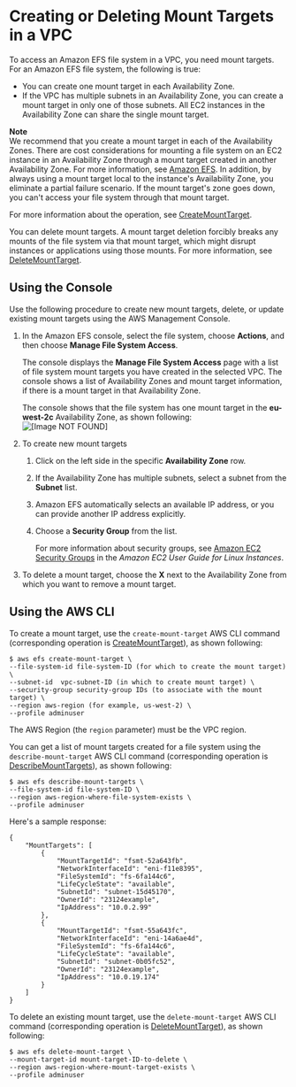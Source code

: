 # Creating or Deleting Mount Targets in a VPC<a name="manage-fs-access-create-delete-mount-targets"></a>

To access an Amazon EFS file system in a VPC, you need mount targets\. For an Amazon EFS file system, the following is true:
+ You can create one mount target in each Availability Zone\. 
+ If the VPC has multiple subnets in an Availability Zone, you can create a mount target in only one of those subnets\. All EC2 instances in the Availability Zone can share the single mount target\. 

**Note**  
We recommend that you create a mount target in each of the Availability Zones\. There are cost considerations for mounting a file system on an EC2 instance in an Availability Zone through a mount target created in another Availability Zone\. For more information, see [Amazon EFS](https://aws.amazon.com/efs/)\. In addition, by always using a mount target local to the instance's Availability Zone, you eliminate a partial failure scenario\. If the mount target's zone goes down, you can't access your file system through that mount target\. 

For more information about the operation, see [CreateMountTarget](API_CreateMountTarget.md)\.

You can delete mount targets\. A mount target deletion forcibly breaks any mounts of the file system via that mount target, which might disrupt instances or applications using those mounts\. For more information, see [DeleteMountTarget](API_DeleteMountTarget.md)\.

## Using the Console<a name="manage-fs-create-delete-mt-console"></a>

Use the following procedure to create new mount targets, delete, or update existing mount targets using the AWS Management Console\.

1. In the Amazon EFS console, select the file system, choose **Actions**, and then choose **Manage File System Access**\. 

   The console displays the **Manage File System Access** page with a list of file system mount targets you have created in the selected VPC\. The console shows a list of Availability Zones and mount target information, if there is a mount target in that Availability Zone\.

   The console shows that the file system has one mount target in the **eu\-west\-2c** Availability Zone, as shown following:  
![\[Image NOT FOUND\]](http://docs.aws.amazon.com/efs/latest/ug/images/manage-fs-05.png)

1. To create new mount targets

   1. Click on the left side in the specific **Availability Zone** row\.

   1. If the Availability Zone has multiple subnets, select a subnet from the **Subnet** list\. 

   1. Amazon EFS automatically selects an available IP address, or you can provide another IP address explicitly\.

   1. Choose a **Security Group** from the list\. 

      For more information about security groups, see [Amazon EC2 Security Groups](http://docs.aws.amazon.com/AWSEC2/latest/UserGuide/using-network-security.html) in the *Amazon EC2 User Guide for Linux Instances*\.

1. To delete a mount target, choose the **X** next to the Availability Zone from which you want to remove a mount target\.

## Using the AWS CLI<a name="manage-fs-create-delete-mt-cli"></a>

To create a mount target, use the `create-mount-target` AWS CLI command \(corresponding operation is [CreateMountTarget](API_CreateMountTarget.md)\), as shown following:

```
$ aws efs create-mount-target \
--file-system-id file-system-ID (for which to create the mount target) \
--subnet-id  vpc-subnet-ID (in which to create mount target) \
--security-group security-group IDs (to associate with the mount target) \
--region aws-region (for example, us-west-2) \
--profile adminuser
```

The AWS Region \(the `region` parameter\) must be the VPC region\. 

You can get a list of mount targets created for a file system using the `describe-mount-target` AWS CLI command \(corresponding operation is [DescribeMountTargets](API_DescribeMountTargets.md)\), as shown following: 

```
$ aws efs describe-mount-targets \
--file-system-id file-system-ID \
--region aws-region-where-file-system-exists \
--profile adminuser
```

Here's a sample response:

```
{
    "MountTargets": [
        {
            "MountTargetId": "fsmt-52a643fb",
            "NetworkInterfaceId": "eni-f11e8395",
            "FileSystemId": "fs-6fa144c6",
            "LifeCycleState": "available",
            "SubnetId": "subnet-15d45170",
            "OwnerId": "23124example",
            "IpAddress": "10.0.2.99"
        },
        {
            "MountTargetId": "fsmt-55a643fc",
            "NetworkInterfaceId": "eni-14a6ae4d",
            "FileSystemId": "fs-6fa144c6",
            "LifeCycleState": "available",
            "SubnetId": "subnet-0b05fc52",
            "OwnerId": "23124example",
            "IpAddress": "10.0.19.174"
        }
    ]
}
```

To delete an existing mount target, use the `delete-mount-target` AWS CLI command \(corresponding operation is [DeleteMountTarget](API_DeleteMountTarget.md)\), as shown following:

```
$ aws efs delete-mount-target \
--mount-target-id mount-target-ID-to-delete \
--region aws-region-where-mount-target-exists \
--profile adminuser
```